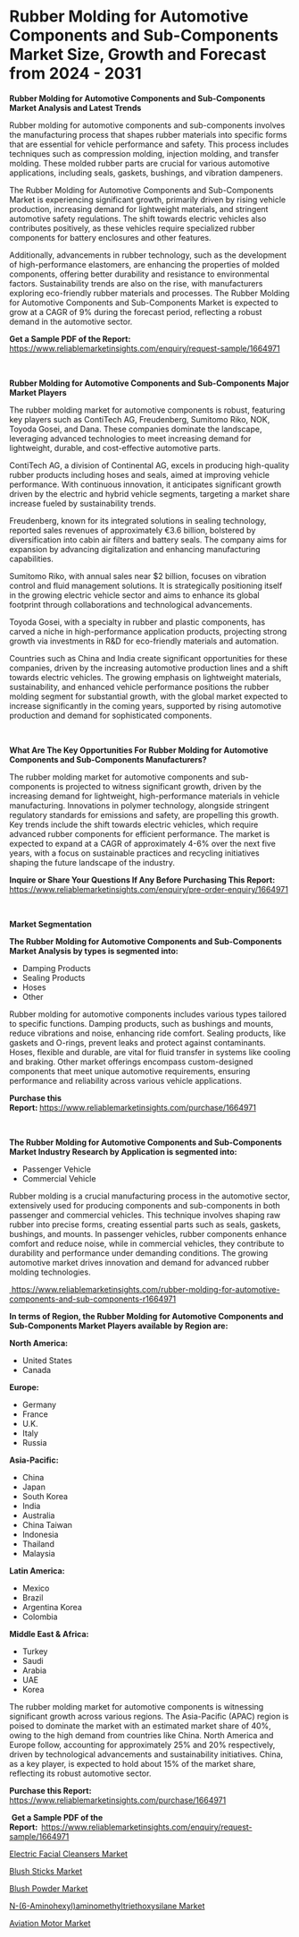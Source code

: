 <p><h1>Rubber Molding for Automotive Components and Sub-Components Market Size, Growth and Forecast from 2024 - 2031</h1></p><p><strong>Rubber Molding for Automotive Components and Sub-Components Market Analysis and Latest Trends</strong></p>
<p><p>Rubber molding for automotive components and sub-components involves the manufacturing process that shapes rubber materials into specific forms that are essential for vehicle performance and safety. This process includes techniques such as compression molding, injection molding, and transfer molding. These molded rubber parts are crucial for various automotive applications, including seals, gaskets, bushings, and vibration dampeners.</p><p>The Rubber Molding for Automotive Components and Sub-Components Market is experiencing significant growth, primarily driven by rising vehicle production, increasing demand for lightweight materials, and stringent automotive safety regulations. The shift towards electric vehicles also contributes positively, as these vehicles require specialized rubber components for battery enclosures and other features.</p><p>Additionally, advancements in rubber technology, such as the development of high-performance elastomers, are enhancing the properties of molded components, offering better durability and resistance to environmental factors. Sustainability trends are also on the rise, with manufacturers exploring eco-friendly rubber materials and processes. The Rubber Molding for Automotive Components and Sub-Components Market is expected to grow at a CAGR of 9% during the forecast period, reflecting a robust demand in the automotive sector.</p></p>
<p><strong>Get a Sample PDF of the Report:&nbsp;</strong> <a href="https://www.reliablemarketinsights.com/enquiry/request-sample/1664971?utm_campaign=1264&utm_medium=2&utm_source=Github&utm_content=ia&utm_term=29092024&utm_id=rubber-molding-for-automotive-components-and-sub-components">https://www.reliablemarketinsights.com/enquiry/request-sample/1664971</a></p>
<p>&nbsp;</p>
<p><strong>Rubber Molding for Automotive Components and Sub-Components Major Market Players</strong></p>
<p><p>The rubber molding market for automotive components is robust, featuring key players such as ContiTech AG, Freudenberg, Sumitomo Riko, NOK, Toyoda Gosei, and Dana. These companies dominate the landscape, leveraging advanced technologies to meet increasing demand for lightweight, durable, and cost-effective automotive parts.</p><p>ContiTech AG, a division of Continental AG, excels in producing high-quality rubber products including hoses and seals, aimed at improving vehicle performance. With continuous innovation, it anticipates significant growth driven by the electric and hybrid vehicle segments, targeting a market share increase fueled by sustainability trends.</p><p>Freudenberg, known for its integrated solutions in sealing technology, reported sales revenues of approximately €3.6 billion, bolstered by diversification into cabin air filters and battery seals. The company aims for expansion by advancing digitalization and enhancing manufacturing capabilities.</p><p>Sumitomo Riko, with annual sales near $2 billion, focuses on vibration control and fluid management solutions. It is strategically positioning itself in the growing electric vehicle sector and aims to enhance its global footprint through collaborations and technological advancements.</p><p>Toyoda Gosei, with a specialty in rubber and plastic components, has carved a niche in high-performance application products, projecting strong growth via investments in R&D for eco-friendly materials and automation.</p><p>Countries such as China and India create significant opportunities for these companies, driven by the increasing automotive production lines and a shift towards electric vehicles. The growing emphasis on lightweight materials, sustainability, and enhanced vehicle performance positions the rubber molding segment for substantial growth, with the global market expected to increase significantly in the coming years, supported by rising automotive production and demand for sophisticated components.</p></p>
<p>&nbsp;</p>
<p><strong>What Are The Key Opportunities For Rubber Molding for Automotive Components and Sub-Components Manufacturers?</strong></p>
<p><p>The rubber molding market for automotive components and sub-components is projected to witness significant growth, driven by the increasing demand for lightweight, high-performance materials in vehicle manufacturing. Innovations in polymer technology, alongside stringent regulatory standards for emissions and safety, are propelling this growth. Key trends include the shift towards electric vehicles, which require advanced rubber components for efficient performance. The market is expected to expand at a CAGR of approximately 4-6% over the next five years, with a focus on sustainable practices and recycling initiatives shaping the future landscape of the industry.</p></p>
<p><strong>Inquire or Share Your Questions If Any Before Purchasing This Report:</strong> <a href="https://www.reliablemarketinsights.com/enquiry/pre-order-enquiry/1664971?utm_campaign=1264&utm_medium=2&utm_source=Github&utm_content=ia&utm_term=29092024&utm_id=rubber-molding-for-automotive-components-and-sub-components">https://www.reliablemarketinsights.com/enquiry/pre-order-enquiry/1664971</a></p>
<p>&nbsp;</p>
<p><strong>Market Segmentation</strong></p>
<p><strong>The Rubber Molding for Automotive Components and Sub-Components Market Analysis by types is segmented into:</strong></p>
<p><ul><li>Damping Products</li><li>Sealing Products</li><li>Hoses</li><li>Other</li></ul></p>
<p><p>Rubber molding for automotive components includes various types tailored to specific functions. Damping products, such as bushings and mounts, reduce vibrations and noise, enhancing ride comfort. Sealing products, like gaskets and O-rings, prevent leaks and protect against contaminants. Hoses, flexible and durable, are vital for fluid transfer in systems like cooling and braking. Other market offerings encompass custom-designed components that meet unique automotive requirements, ensuring performance and reliability across various vehicle applications.</p></p>
<p><strong>Purchase this Report:&nbsp;</strong><a href="https://www.reliablemarketinsights.com/purchase/1664971?utm_campaign=1264&utm_medium=2&utm_source=Github&utm_content=ia&utm_term=29092024&utm_id=rubber-molding-for-automotive-components-and-sub-components">https://www.reliablemarketinsights.com/purchase/1664971</a></p>
<p>&nbsp;</p>
<p><strong>The Rubber Molding for Automotive Components and Sub-Components Market Industry Research by Application is segmented into:</strong></p>
<p><ul><li>Passenger Vehicle</li><li>Commercial Vehicle</li></ul></p>
<p><p>Rubber molding is a crucial manufacturing process in the automotive sector, extensively used for producing components and sub-components in both passenger and commercial vehicles. This technique involves shaping raw rubber into precise forms, creating essential parts such as seals, gaskets, bushings, and mounts. In passenger vehicles, rubber components enhance comfort and reduce noise, while in commercial vehicles, they contribute to durability and performance under demanding conditions. The growing automotive market drives innovation and demand for advanced rubber molding technologies.</p></p>
<p><a href="https://www.reliablemarketinsights.com/rubber-molding-for-automotive-components-and-sub-components-r1664971?utm_campaign=1264&utm_medium=2&utm_source=Github&utm_content=ia&utm_term=29092024&utm_id=rubber-molding-for-automotive-components-and-sub-components">&nbsp;https://www.reliablemarketinsights.com/rubber-molding-for-automotive-components-and-sub-components-r1664971</a></p>
<p><strong>In terms of Region, the Rubber Molding for Automotive Components and Sub-Components Market Players available by Region are:</strong></p>
<p>
    <p> <strong> North America: </strong>
        <ul>
            <li>United States</li>
            <li>Canada</li>
        </ul>
        </p> 
    <p> <strong> Europe: </strong>
        <ul>
            <li>Germany</li>
            <li>France</li>
            <li>U.K.</li>
            <li>Italy</li>
            <li>Russia</li>
        </ul>
        </p> 
    <p> <strong> Asia-Pacific: </strong>
        <ul>
            <li>China</li>
            <li>Japan</li>
            <li>South Korea</li>
            <li>India</li>
            <li>Australia</li>
            <li>China Taiwan</li>
            <li>Indonesia</li>
            <li>Thailand</li>
            <li>Malaysia</li>
        </ul>
        </p> 
    <p> <strong> Latin America: </strong>
        <ul>
            <li>Mexico</li>
            <li>Brazil</li>
            <li>Argentina Korea</li>
            <li>Colombia</li>
        </ul>
        </p> 
    <p> <strong> Middle East & Africa: </strong>
        <ul>
            <li>Turkey</li>
            <li>Saudi</li>
            <li>Arabia</li>
            <li>UAE</li>
            <li>Korea</li>
        </ul>
    </p>
    </p>
<p><p>The rubber molding market for automotive components is witnessing significant growth across various regions. The Asia-Pacific (APAC) region is poised to dominate the market with an estimated market share of 40%, owing to the high demand from countries like China. North America and Europe follow, accounting for approximately 25% and 20% respectively, driven by technological advancements and sustainability initiatives. China, as a key player, is expected to hold about 15% of the market share, reflecting its robust automotive sector.</p></p>
<p><strong>Purchase this Report: </strong><a href="https://www.reliablemarketinsights.com/purchase/1664971?utm_campaign=1264&utm_medium=2&utm_source=Github&utm_content=ia&utm_term=29092024&utm_id=rubber-molding-for-automotive-components-and-sub-components">https://www.reliablemarketinsights.com/purchase/1664971</a></p>
<p>&nbsp;<strong>Get a Sample PDF of the Report:&nbsp;&nbsp;</strong><a href="https://www.reliablemarketinsights.com/enquiry/request-sample/1664971?utm_campaign=1264&utm_medium=2&utm_source=Github&utm_content=ia&utm_term=29092024&utm_id=rubber-molding-for-automotive-components-and-sub-components">https://www.reliablemarketinsights.com/enquiry/request-sample/1664971</a></p>
<p><strong></strong></p>
<p><p><a href="https://www.linkedin.com/pulse/electric-facial-cleansers-market-global-regional-analysis-jng0f?utm_campaign=1264&utm_medium=2&utm_source=Github&utm_content=ia&utm_term=29092024&utm_id=rubber-molding-for-automotive-components-and-sub-components">Electric Facial Cleansers Market</a></p><p><a href="https://www.linkedin.com/pulse/blush-sticks-market-global-insights-regional-analysis-2024-qmj6f?utm_campaign=1264&utm_medium=2&utm_source=Github&utm_content=ia&utm_term=29092024&utm_id=rubber-molding-for-automotive-components-and-sub-components">Blush Sticks Market</a></p><p><a href="https://www.linkedin.com/pulse/strategic-market-insights-navigating-global-blush-powder-landscape-zqdkf?utm_campaign=1264&utm_medium=2&utm_source=Github&utm_content=ia&utm_term=29092024&utm_id=rubber-molding-for-automotive-components-and-sub-components">Blush Powder Market</a></p><p><a href="https://issuu.com/reportprime-2/docs/n-6-aminohexylaminomethyltriethoxys_860214c648b87e?utm_campaign=1264&utm_medium=2&utm_source=Github&utm_content=ia&utm_term=29092024&utm_id=rubber-molding-for-automotive-components-and-sub-components">N-(6-Aminohexyl)aminomethyltriethoxysilane Market</a></p><p><a href="https://issuu.com/reportprime-2/docs/aviation-motor-market-size-2030.ppt_da097e265b34e8?utm_campaign=1264&utm_medium=2&utm_source=Github&utm_content=ia&utm_term=29092024&utm_id=rubber-molding-for-automotive-components-and-sub-components">Aviation Motor Market</a></p></p>